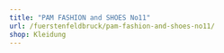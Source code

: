 ```yaml
---
title: "PAM FASHION and SHOES No11"
url: /fuerstenfeldbruck/pam-fashion-and-shoes-no11/
shop: Kleidung
---
```

